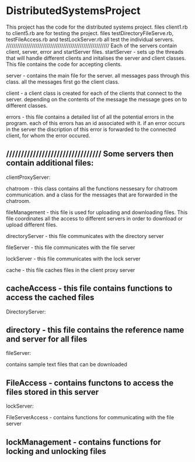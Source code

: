 # DistributedSystemsProject

This project has the code for the distributed systems project. 
files client1.rb to client5.rb are for testing the project.
files testDirectoryFileServe.rb, testFileAccess.rb and testLockServer.rb all test the individual servers.
////////////////////////////////////////////////////////
Each of the servers contain client, server, error and startServer files.
startServer - sets up the threads that will handle different clients and initalises the server and client classes. This file contains the code for accepting clients. 

server - contains the main file for the server. all messages pass through this class. all the messages first go the client class.

client - a client class is created for each of the clients that connect to the server. depending on the contents of the message the  message goes on to different classes. 

errors - this file contains a detailed list of all the potential errors in the program. each of this errors has an id associated with it. if an error occurs in the server the discription of this error is forwarded to the connected client, for whom the error occured.

////////////////////////////////
Some servers then contain additional files:
-----------------------------------
clientProxyServer:

chatroom - this class contains all the functions nessesary for chatroom communication. and a class for the messages that are forwarded in the chatroom.

fileManagement - this file is used for uploading and downloading files. This file coordinates all the access to different servers in order to download or upload different files. 

directoryServer - this file communicates with the directory server

fileServer - this file communicates with the file server

lockServer - this file communicates with the lock server

cache - this file caches files in the client proxy server

cacheAccess - this file contains functions to access the cached files
------------------------------------------
DirectoryServer:

directory - this file contains the reference name and server for all files
---------------------------------------------
fileServer:

contains sample text files that can be downloaded

FileAccess - contains functons to access the files stored in this server
----------------------------------------------
lockServer:

FileServerAccess - contains functions for communicating with the file server

lockManagement - contains functions for locking and unlocking files
---------------------------------------------



